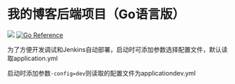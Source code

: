# 我的博客后端项目（Go语言版）
![](https://badgen.net/badge/github/Blog/blue?label=Golang) [![Go Reference](https://pkg.go.dev/badge/Ormissia/ormissia_go.svg)](https://pkg.go.dev/github.com/Ormissia/ormissia_go)

为了方便开发调试和Jenkins自动部署，启动时可添加参数选择配置文件，默认读取application.yml

启动时添加参数`-config=dev`则读取的配置文件为applicationdev.yml